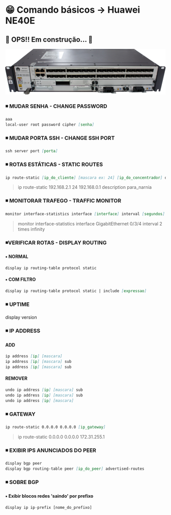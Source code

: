 <!-- <h1 align="center">😁 Comando básicos -> Huawei NE40E</h1> -->

<!-- <h4 align="center">
🚧 OPS!! Em construção... 🚧
</h4> -->

# 😁 Comando básicos -> Huawei NE40E

## 🚧 OPS!! Em construção... 🚧

<!-- <h1 align="center">
<img alt="ne40e" title="ne40e" src="./img/ne40e.png" />
</h1> -->

![ne40e](./img/ne40e.png)

### ◾ MUDAR SENHA - CHANGE PASSWORD

```md
aaa
local-user root password cipher [senha]
```

### ◾ MUDAR PORTA SSH - CHANGE SSH PORT

```md
ssh server port [porta]
```

### ◾ ROTAS ESTÁTICAS - STATIC ROUTES

```md
ip route-static [ip_do_cliente] [mascara ex: 24] [ip_do_concentrador] description [descricao]
```

> ip route-static 192.168.2.1 24 192.168.0.1 description para_narnia

### ◾ MONITORAR TRAFEGO - TRAFFIC MONITOR

```md
monitor interface-statistics interface [interface] interval [segundos] times [numero vezes ou 'infinity']
```

> monitor interface-statistics interface GigabitEthernet 0/3/4 interval 2 times infinity

### ◾VERIFICAR ROTAS - DISPLAY ROUTING

#### ▪️ NORMAL

```md
display ip routing-table protocol static
```

#### ▪️ COM FILTRO

```md
display ip routing-table protocol static | include [expressao]
```

### ◾ UPTIME

display version

### ◾ IP ADDRESS

#### ADD

```md
ip address [ip] [mascara]
ip address [ip] [mascara] sub
ip address [ip] [mascara] sub
```

#### REMOVER

```md
undo ip address [ip] [mascara] sub
undo ip address [ip] [mascara] sub
undo ip address [ip] [mascara]
```

### ◾ GATEWAY

```md
ip route-static 0.0.0.0 0.0.0.0 [ip_gateway]
```

> ip route-static 0.0.0.0 0.0.0.0 172.31.255.1

### ◾ EXIBIR IPS ANUNCIADOS DO PEER

```md
display bgp peer
display bgp routing-table peer [ip_do_peer] advertised-routes
```

### ◾ SOBRE BGP

#### ▪️ Exibir blocos redes 'saindo' por prefixo

```py
display ip ip-prefix [nome_do_prefixo]
```
